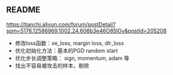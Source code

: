 ## README

https://tianchi.aliyun.com/forum/postDetail?spm=5176.12586969.1002.24.606b3e46O85lGv&postId=205208

- 修改loss函数：xe_loss, margin loss, dlr_loss
- 优化初始化方法：基本的PGD random start
- 优化步长调整策略： sign, momentum, adam 等
- 找出不容易被攻击的样本，剔除